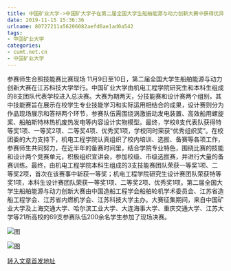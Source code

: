 ```yaml
---
title: 中国矿业大学->中国矿大学子在第二届全国大学生船舶能源与动力创新大赛中获得优异成绩 | cumt.net.cn
date: 2019-11-15 15:36:36
urlname: 80727211a56206082aefd6ae1ad0a542
tags: 
- 中国矿业大学
categories:
- cumt.net.cn
- 中国矿业大学
---
```

参赛师生合照技能赛比赛现场 11月9日至10日，第二届全国大学生船舶能源与动力创新大赛在江苏科技大学举行。中国矿业大学由机电工程学院研究生和本科生组成的8支团队代表学校进入总决赛。大赛为期两天，分技能赛和设计赛两个组别，其中技能赛旨在展示在校学生专业技能学习和实际运用相结合的成果，设计赛则分为作品现场展示和答辩两个环节，参赛队伍需围绕涡激振动发电装置、高效船用螺旋桨、船舶斯特林热机废热发电等内容设计实物模型。最终，学校8支代表队获得特等奖1项、一等奖2项、二等奖4项、优秀奖1项，学校同时荣获“优秀组织奖”。在校团委的大力支持下，机电工程学院认真组织了校内培训、选拔、备赛等各项工作，参赛师生共同努力，在近半年的备赛时间里，结合学院专业特色，围绕比赛的技能和设计两个竞赛单元，积极组织宣讲会，参加校级、市级选拔赛，并进行大量的备赛训练。最终，由机电工程学院本科生组成的3支技能赛团队荣获一等奖1项、二等奖2项，首次在该赛事中斩获一等奖；机电工程学院研究生设计赛团队荣获特等奖1项，本科生设计赛团队荣获一等奖1项、二等奖2项、优秀奖1项。第二届全国大学生船舶能源与动力创新大赛由中国造船工程学会船舶轮机学术委员会、江苏省造船工程学会、江苏省内燃机学会、江苏科技大学主办。大赛征集期间，来自中国矿业大学及上海交通大学、哈尔滨工业大学、大连海事大学、重庆交通大学、江苏大学等21所高校的69支参赛队伍200余名学生参加了现场决赛。

![图](http://xwzx.cumt.edu.cn/_upload/article/images/6b/a5/2e68ca9246a58dc2cb27a6acf274/20bbdd4e-7c09-4578-9ba1-821c21de4c52.jpg)

![图](http://xwzx.cumt.edu.cn/_upload/article/images/6b/a5/2e68ca9246a58dc2cb27a6acf274/a814b858-04ba-4031-99ac-66d3626511d4.jpg)

[转入文章首发地址](http://xwzx.cumt.edu.cn/63/7d/c523a549757/page.htm)